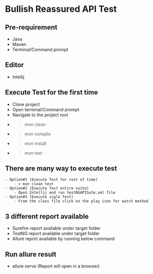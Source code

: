 # Bullish Reassured API Test

## Pre-requirement
- Java
- Maven
- Terminal/Command prompt

## Editor
- Intellij

## Execute Test for the first time
- Clone project
- Open terminal/Command prompt
- Navigate to the project root
- > mvn clean
- > mvn compile
- > mvn install
- > mvn test
  
## There are many way to execute test
    - Option#1 (Execute Test for rest of time)
        - > mvn clean test
    - Option#2 (Execute Test entire suite)
        - Open Intellij and run testNGAPISute.xml file
    - Option#3 (Execute sigle Test)
        - From the class file click on the play icon for eatch method

## 3 different report available
- Surefire report available under target folder
- TestNG report available under target folder
- Allure report available by running below command

## Run allure result
- allure serve (Report will open in a browser)

